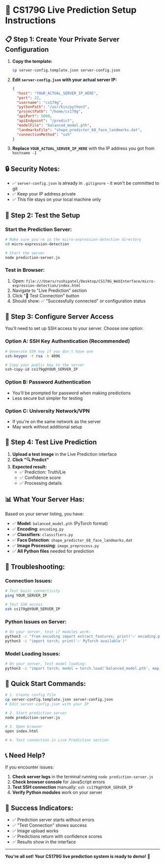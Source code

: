 # 🚀 CS179G Live Prediction Setup Instructions

## 📋 **Step 1: Create Your Private Server Configuration**

1. **Copy the template:**
   ```bash
   cp server-config.template.json server-config.json
   ```

2. **Edit `server-config.json` with your actual server IP:**
   ```json
   {
     "host": "YOUR_ACTUAL_SERVER_IP_HERE",
     "port": 22,
     "username": "cs179g",
     "pythonPath": "/usr/bin/python3",
     "projectPath": "/home/cs179g",
     "apiPort": 5000,
     "apiEndpoint": "/predict",
     "modelFile": "balanced_model.pth",
     "landmarksFile": "shape_predictor_68_face_landmarks.dat",
     "connectionMethod": "ssh"
   }
   ```

3. **Replace `YOUR_ACTUAL_SERVER_IP_HERE`** with the IP address you got from `hostname -I`

## 🔒 **Security Notes:**
- ✅ `server-config.json` is already in `.gitignore` - it won't be committed to git
- ✅ Keep your IP address private
- ✅ This file stays on your local machine only

## 🧪 **Step 2: Test the Setup**

### **Start the Prediction Server:**
```bash
# Make sure you're in the micro-expression-detection directory
cd micro-expression-detection

# Start the server
node prediction-server.js
```

### **Test in Browser:**
1. Open: `file:///Users/rushipatel/Desktop/CS179G_WebInterface/micro-expression-detection/index.html`
2. Navigate to "Live Prediction" section
3. Click "🔗 Test Connection" button
4. Should show: ✅ "Successfully connected" or configuration status

## 🔧 **Step 3: Configure Server Access**

You'll need to set up SSH access to your server. Choose one option:

### **Option A: SSH Key Authentication (Recommended)**
```bash
# Generate SSH key if you don't have one
ssh-keygen -t rsa -b 4096

# Copy your public key to the server
ssh-copy-id cs179g@YOUR_SERVER_IP
```

### **Option B: Password Authentication**
- You'll be prompted for password when making predictions
- Less secure but simpler for testing

### **Option C: University Network/VPN**
- If you're on the same network as the server
- May work without additional setup

## 🎯 **Step 4: Test Live Prediction**

1. **Upload a test image** in the Live Prediction interface
2. **Click "🔍 Predict"**
3. **Expected result:**
   - ✅ Prediction: Truth/Lie
   - ✅ Confidence score
   - ✅ Processing details

## 📊 **What Your Server Has:**

Based on your server listing, you have:
- ✅ **Model**: `balanced_model.pth` (PyTorch format)
- ✅ **Encoding**: `encoding.py` 
- ✅ **Classifiers**: `classifiers.py`
- ✅ **Face Detection**: `shape_predictor_68_face_landmarks.dat`
- ✅ **Image Processing**: `image_preprocess.py`
- ✅ **All Python files** needed for prediction

## 🐛 **Troubleshooting:**

### **Connection Issues:**
```bash
# Test basic connectivity
ping YOUR_SERVER_IP

# Test SSH access
ssh cs179g@YOUR_SERVER_IP
```

### **Python Issues on Server:**
```bash
# On your server, test if modules work:
python3 -c "from encoding import extract_features; print('✅ encoding.py works')"
python3 -c "import torch; print('✅ PyTorch available')"
```

### **Model Loading Issues:**
```bash
# On your server, test model loading:
python3 -c "import torch; model = torch.load('balanced_model.pth', map_location='cpu'); print('✅ Model loads')"
```

## 🔄 **Quick Start Commands:**

```bash
# 1. Create config file
cp server-config.template.json server-config.json
# Edit server-config.json with your IP

# 2. Start prediction server
node prediction-server.js

# 3. Open browser
open index.html

# 4. Test connection in Live Prediction section
```

## 📞 **Need Help?**

If you encounter issues:

1. **Check server logs** in the terminal running `node prediction-server.js`
2. **Check browser console** for JavaScript errors
3. **Test SSH connection** manually: `ssh cs179g@YOUR_SERVER_IP`
4. **Verify Python modules** work on your server

## 🎉 **Success Indicators:**

- ✅ Prediction server starts without errors
- ✅ "Test Connection" shows success
- ✅ Image upload works
- ✅ Predictions return with confidence scores
- ✅ Results show in the interface

---

**You're all set! Your CS179G live prediction system is ready to demo!** 🚀
